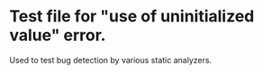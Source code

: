 # Test file for "use of uninitialized value" error.
Used to test bug detection by various static analyzers.
